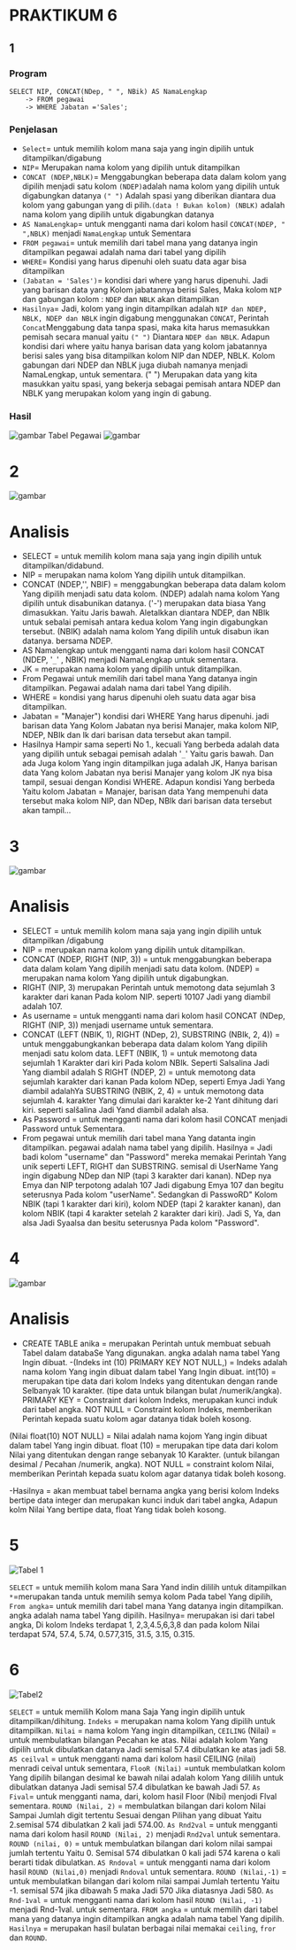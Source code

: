 # PRAKTIKUM 6
## 1
### Program
```Mysql
SELECT NIP, CONCAT(NDep, " ", NBik) AS NamaLengkap
    -> FROM pegawai
    -> WHERE Jabatan ='Sales';
```
### Penjelasan
- `Select`= untuk memilih kolom mana saja yang ingin dipilih untuk ditampilkan/digabung
- `NIP`= Merupakan nama kolom yang dipilih untuk ditampilkan 
- `CONCAT (NDEP,NBLK)`= Menggabungkan beberapa data dalam kolom yang dipilih menjadi satu kolom `(NDEP)`adalah  nama kolom yang dipilih untuk digabungkan datanya `(" ")` Adalah spasi yang diberikan diantara dua kolom yang gabungan yang di pilih.`(data ! Bukan kolom) (NBLK)` adalah nama kolom yang dipilih untuk digabungkan datanya 
- `AS NamaLengkap`= untuk mengganti nama dari kolom hasil `CONCAT(NDEP, " ",NBLK)` menjadi `NamaLengkap` untuk Sementara 
- `FROM pegawai`= untuk memilih dari tabel  mana yang datanya ingin ditampilkan pegawai adalah nama dari tabel yang dipilih
- `WHERE`= Kondisi yang harus dipenuhi oleh suatu data agar bisa ditampilkan
- `(Jabatan = 'Sales')`= kondisi dari where yang harus dipenuhi. Jadi yang barisan data yang Kolom jabatannya berisi Sales, Maka kolom `NIP` dan gabungan kolom : `NDEP` dan `NBLK` akan ditampilkan
- `Hasilnya`= Jadi, kolom yang ingin ditampilkan adalah `NIP dan NDEP, NBLK, NDEP dan NBLK` ingin digabung menggunakan `CONCAT`, Perintah `Concat`Menggabung data tanpa spasi, maka kita harus memasukkan pemisah secara manual yaitu `(" ")` Diantara `NDEP dan NBLK`. Adapun kondisi dari where yaitu hanya barisan data yang kolom jabatannya berisi sales yang bisa ditampilkan kolom NIP dan NDEP, NBLK. Kolom gabungan dari NDEP dan NBLK juga diubah namanya menjadi NamaLengkap, untuk sementara. (" ") Merupakan data yang kita masukkan yaitu spasi, yang bekerja  sebagai pemisah antara NDEP dan NBLK  yang merupakan kolom yang ingin di gabung. 
### Hasil
![gambar](1.jpg)
Tabel Pegawai
![gambar](P1.png)
# 2
![gambar](P2.png)
# Analisis
- SELECT = untuk memilih kolom mana saja yang ingin dipilih untuk ditampilkan/didabund.
- NIP = merupakan nama kolom Yang dipilih untuk ditampilkan.
- CONCAT (NDEP,'', NBIF) = menggabungkan beberapa data dalam kolom Yang dipilih menjadi satu data kolom.
  (NDEP) adalah nama kolom Yang dipilih untuk disabunikan datanya.
  ('-') merupakan data biasa Yang dimasukkan. Yaitu Jaris bawah. Aletalkkan diantara NDEP, dan NBIk untuk sebalai pemisah antara kedua kolom Yang ingin digabungkan tersebut.
 (NBIK) adalah nama kolom Yang dipilih untuk disabun ikan datanya. bersama NDEP.
- AS Namalengkap untuk mengganti nama dari kolom hasil CONCAT (NDEP, '`_`' , NBIK) menjadi NamaLengkap untuk sementara.
- JK = merupakan nama kolom yang dipilih untuk ditampilkan.
- From Pegawai untuk memilih dari tabel mana Yang datanya ingin ditampilkan. Pegawai adalah nama dari tabel Yang dipilih.
- WHERE = kondisi yang harus dipenuhi oleh suatu data agar bisa ditampilkan. 
- Jabatan = "Manajer") kondisi dari WHERE Yang harus dipenuhi. jadi barisan data Yang Kolom Jabatan nya berisi Manajer, maka kolom NIP, NDEP, NBIk dan Ik dari barisan data tersebut akan tampil.
- Hasilnya Hampir sama seperti No 1., kecuali Yang berbeda adalah data yang dipilih untuk sebagai pemisah adalah '`_`' Yaitu garis bawah. Dan ada Juga kolom Yang ingin ditampilkan juga adalah JK, Hanya barisan data Yang kolom Jabatan nya berisi Manajer yang kolom JK nya bisa tampil, sesuai dengan Kondisi WHERE. 
 Adapun kondisi Yang berbeda Yaitu kolom Jabatan = Manajer, barisan data Yang mempenuhi data tersebut maka kolom NIP, dan NDep, NBIk dari barisan data tersebut akan tampil...
# 3
![gambar](P3.png)
# Analisis

- SELECT = untuk memilih kolom mana saja yang ingin dipilih untuk ditampilkan /digabung
- NIP = merupakan nama kolom yang dipilih untuk ditampilkan.
- CONCAT (NDEP, RIGHT (NIP, 3)) = untuk menggabungkan beberapa data dalam kolam Yang dipilih menjadi satu data kolom.
  (NDEP) = merupakan nama kolom Yang dipilih untuk digabungkan.
- RIGHT (NIP, 3) merupakan Perintah untuk memotong data sejumlah 3 karakter dari kanan Pada kolom     NIP. seperti 10107 Jadi yang diambil adalah 107. 
- As username = untuk mengganti nama dari kolom hasil CONCAT (NDep, RIGHT (NIP, 3)) menjadi username untuk sementara.
- CONCAT (LEFT (NBIK, 1), RIGHT (NDep, 2), SUBSTRING (NBIk, 2, 4)) = untuk menggabungkankan beberapa data dalam kolom Yang dipilih menjadi satu kolom data. 
 LEFT (NBIK, 1) = untuk memotong data sejumlah 1 Karakter dari kiri Pada kolom NBIk. Seperti Salsalina Jadi Yang diambil adalah S 
  RIGHT (NDEP, 2) = untuk memotong data sejumlah karakter dari kanan Pada kolom NDep, seperti Emya Jadi Yang diambil adalahYa
 SUBSTRING (NBIK, 2, 4) = untuk memotong data sejumlah 4. karakter Yang dimulai dari karakter ke-2 Yant dihitung dari kiri. seperti salšalina Jadi Yand diambil adalah alsa.
- As Password = untuk mengganti nama dari kolom hasil CONCAT menjadi Password untuk Sementara.
- From pegawai untuk memilih dari tabel mana Yang datanta ingin ditampilkan. pegawai adalah nama tabel yang dipilih.
Hasilnya = Jadi badi kolom "username" dan "Password" mereka memakai Perintah Yang unik seperti LEFT, RIGHT dan SUBSTRING. semisal di UserName Yang ingin digabung NDep dan NIP (tapi 3 karakter dari kanan). NDep nya Emya dan NIP terpotong adalah 107 Jadi digabung Emya 107 dan begitu seterusnya Pada kolom "userName".
Sedangkan di PasswoRD" Kolom NBIK (tapi 1 karakter dari kiri), kolom NDEP (tapi 2 karakter kanan), dan kolom NBIK (tapi 4 karakter setelah 2 karakter dari kiri). Jadi S, Ya, dan alsa Jadi Syaalsa dan besitu seterusnya Pada kolom "Password".
# 4

![gambar](P4.png)


# Analisis

- CREATE TABLE anika = merupakan Perintah untuk membuat sebuah Tabel dalam databaSe Yang digunakan.
   angka adalah nama tabel Yang Ingin dibuat.
-(Indeks int (10) PRIMARY KEY NOT NULL,) = Indeks adalah nama kolom Yang ingin dibuat dalam tabel Yang Ingin dibuat.
    int(10) = merupakan tipe data dari kolom Indeks yang ditentukan dengan rande Selbanyak 10 karakter. (tipe data untuk bilangan bulat /numerik/angka). 
    PRIMARY KEY = Constraint dari kolom Indeks, merupakan kunci induk dari tabel angka.
    NOT NULL = Constraint kolom Indeks, memberikan Perintah kepada suatu kolom agar datanya tidak boleh kosong.

(Nilai float(10) NOT NULL) = Nilai adalah nama kojom Yang ingin dibuat dalam tabel Yang ingin dibuat.
    float (10) = merupakan tipe data dari kolom Nilai yang ditentukan dengan range sebanyak 10 Karakter. (untuk bilangan desimal / Pecahan /numerik, angka).
    NOT NULL = constraint kolom Nilai, memberikan Perintah kepada suatu kolom agar datanya tidak boleh kosong.

-Hasilnya = akan membuat tabel bernama angka yang berisi kolom Indeks bertipe data integer dan merupakan kunci induk dari tabel angka, Adapun kolm Nilai Yang bertipe data, float Yang tidak boleh kosong.
# 5

![Tabel 1](Tabel_Angka.png)

`SELECT` = untuk memilih kolom mana Sara Yand indin dililih untuk ditampilkan
`*`=merupakan tanda untuk memilih semya kolom Pada tabel Yang dipilih,
`From angka`= untuk memilih dari tabel mana Yang datanya ingin ditampilkan.
angka adalah nama tabel Yang dipilih.
Hasilnya= merupakan isi dari tabel angka, Di kolom Indeks terdapat 1, 2,3,4.5,6,3,8
dan pada kolom Nilai terdapat 574, 57.4, 5.74, 0.577,315, 31.5, 3.15, 0.315.
# 6

![Tabel2](Tabel_Indeks.png)


`SELECT` = untuk memilih Kolom mana Saja Yang ingin dipilih untuk ditampilkan/dihitung.
`Indeks` = merupakan nama kolom Yang dipilih untuk ditampilkan.
`Nilai` = nama kolom Yang ingin ditampilkan,
`CEILING` (Nilai) = untuk membulatkan bilangan Pecahan ke atas. Nilai adalah kolom
Yang dipilih untuk dibulatkan datanya Jadi semisal 57.4 dibulatkan ke atas jadi 58.
`AS ceilval` = untuk mengganti nama dari kolom hasil CEILING (nilai) menradi ceival untuk sementara,
`FlooR (Nilai)` =untuk membulatkan kolom Yang dipilih bilangan desimal ke bawah nilai adalah kolom Yang dililih untuk dibulatkan datanya Jadi semisal 57.4 dibulatkan ke bawah Jadi 57.
`As Fival`= untuk mengganti nama, dari, kolom hasil Floor (Nibi) menjodi Flval sementara.
`ROUND (Nilai, 2)` = membulatkan bilangan dari kolom Nilai Sampai Jumlah digit tertentu
Sesuai dengan Pilihan yang dibuat Yaitu 2.semisal 574 dibulatkan 2 kali jadi 574.00.
`As Rnd2val` = untuk mengganti nama dari kolom hasil `ROUND (Nilai, 2)` menjadi `Rnd2val`
untuk sementara.
 `ROUND (nilai, 0)` = untuk membulatkan bilangan dari kolom nilai sampai jumlah tertentu Yaitu 0. Semisal 574 dibulatkan 0 kali jadi 574 karena o kali berarti tidak dibulatkan.
 `AS Rndoval` = untuk mengganti nama dari kolom hasil `ROUND (Nilai,0)` menjadi `Rndoval` untuk sementara.
`ROUND (Nilai,-1)` = untuk membulatkan bilangan dari kolom nilai sampai Jumlah tertentu Yaitu -1. semisal 574 jika dibawah 5 maka Jadi 570 Jika diatasnya Jadi 580.
`As Rnd-1val` = untuk mengganti nama dari kolom hasil `ROUND (Nilai, -1)` menjadi Rnd-1val. untuk sementara.
`FROM angka` = untuk memilih dari tabel mana yang datanya ingin ditampilkan angka adalah nama tabel Yang dipilih.
`Hasilnya` = merupakan hasil bulatan berbagai nilai memakai `ceiling`, `fror` dan `ROUND`.